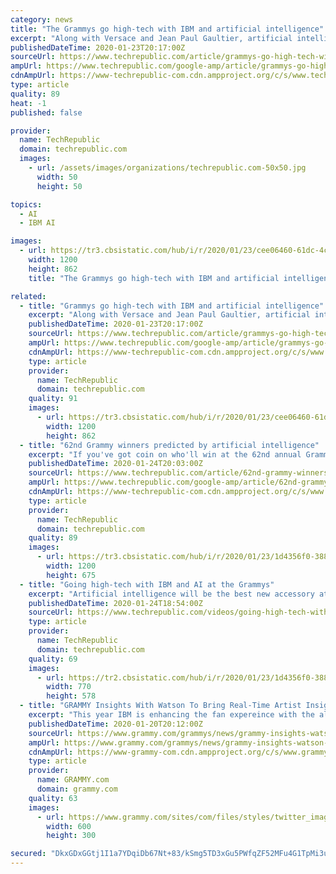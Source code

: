 ```yaml
---
category: news
title: "The Grammys go high-tech with IBM and artificial intelligence"
excerpt: "Along with Versace and Jean Paul Gaultier, artificial intelligence and Natural Language Processing will be important accessories on the 62nd Annual Grammys' red carpet. IBM will enhance the red carpet livestream with Grammy Insights with Watson this Sunday at the Staples Center in Los Angeles. The team at IBM took over 18 million documents and ..."
publishedDateTime: 2020-01-23T20:17:00Z
sourceUrl: https://www.techrepublic.com/article/grammys-go-high-tech-with-ibm-and-artificial-intelligence/
ampUrl: https://www.techrepublic.com/google-amp/article/grammys-go-high-tech-with-ibm-and-artificial-intelligence/
cdnAmpUrl: https://www-techrepublic-com.cdn.ampproject.org/c/s/www.techrepublic.com/google-amp/article/grammys-go-high-tech-with-ibm-and-artificial-intelligence/
type: article
quality: 89
heat: -1
published: false

provider:
  name: TechRepublic
  domain: techrepublic.com
  images:
    - url: /assets/images/organizations/techrepublic.com-50x50.jpg
      width: 50
      height: 50

topics:
  - AI
  - IBM AI

images:
  - url: https://tr3.cbsistatic.com/hub/i/r/2020/01/23/cee06460-61dc-4c72-b883-c33e460bdf62/resize/1200x/fde53f4a02e376c99dc52ef6bfbcaa1e/ibm-2020-grammys-photo-app-brandi-carlile-02.jpg
    width: 1200
    height: 862
    title: "The Grammys go high-tech with IBM and artificial intelligence"

related:
  - title: "Grammys go high-tech with IBM and artificial intelligence"
    excerpt: "Along with Versace and Jean Paul Gaultier, artificial intelligence and Natural Language Processing will be important accessories on the 62nd Annual Grammys' red carpet. IBM will enhance the red carpet livestream with Grammy Insights with Watson this Sunday at the Staples Center in Los Angeles. The team at IBM took over 18 million documents and ..."
    publishedDateTime: 2020-01-23T20:17:00Z
    sourceUrl: https://www.techrepublic.com/article/grammys-go-high-tech-with-ibm-and-artificial-intelligence/
    ampUrl: https://www.techrepublic.com/google-amp/article/grammys-go-high-tech-with-ibm-and-artificial-intelligence/
    cdnAmpUrl: https://www-techrepublic-com.cdn.ampproject.org/c/s/www.techrepublic.com/google-amp/article/grammys-go-high-tech-with-ibm-and-artificial-intelligence/
    type: article
    provider:
      name: TechRepublic
      domain: techrepublic.com
    quality: 91
    images:
      - url: https://tr3.cbsistatic.com/hub/i/r/2020/01/23/cee06460-61dc-4c72-b883-c33e460bdf62/resize/1200x/fde53f4a02e376c99dc52ef6bfbcaa1e/ibm-2020-grammys-photo-app-brandi-carlile-02.jpg
        width: 1200
        height: 862
  - title: "62nd Grammy winners predicted by artificial intelligence"
    excerpt: "If you've got coin on who'll win at the 62nd annual Grammys this Sunday, predictive tips are available, and it's not insider trading, it's artificial intelligence (AI). Last year, Boston-based data science company DataRobot successfully chose 2019's song of the year, Childish Gambino's \"This is America.\" This year, DataRobot hopes to revisit ..."
    publishedDateTime: 2020-01-24T20:03:00Z
    sourceUrl: https://www.techrepublic.com/article/62nd-grammy-winners-predicted-by-artificial-intelligence/
    ampUrl: https://www.techrepublic.com/google-amp/article/62nd-grammy-winners-predicted-by-artificial-intelligence/
    cdnAmpUrl: https://www-techrepublic-com.cdn.ampproject.org/c/s/www.techrepublic.com/google-amp/article/62nd-grammy-winners-predicted-by-artificial-intelligence/
    type: article
    provider:
      name: TechRepublic
      domain: techrepublic.com
    quality: 89
    images:
      - url: https://tr3.cbsistatic.com/hub/i/r/2020/01/23/1d4356f0-3881-4265-b4fd-2612966a6fcf/thumbnail/1200x675/a2c5ba1e810155f718f9a0d3cfc5302c/20200123-teena-karen.jpg
        width: 1200
        height: 675
  - title: "Going high-tech with IBM and AI at the Grammys"
    excerpt: "Artificial intelligence will be the best new accessory at the Grammys in Los Angeles this year, thanks to IBM Watson. The real truth about deepfakes and how to stop them 3:44 Stopping the brain drain: Why universities need to hold onto machine-learning professors 1:01 How to get started as a data scientist 2:11 AI is vital for business but it's ..."
    publishedDateTime: 2020-01-24T18:54:00Z
    sourceUrl: https://www.techrepublic.com/videos/going-high-tech-with-ibm-and-ai-at-the-grammys/
    type: article
    provider:
      name: TechRepublic
      domain: techrepublic.com
    quality: 69
    images:
      - url: https://tr2.cbsistatic.com/hub/i/r/2020/01/23/1d4356f0-3881-4265-b4fd-2612966a6fcf/thumbnail/770x578/6520e06957888db5598c53c32b7954d5/20200123-teena-karen.jpg
        width: 770
        height: 578
  - title: "GRAMMY Insights With Watson To Bring Real-Time Artist Insights To GRAMMY Red Carpet Using AI"
    excerpt: "This year IBM is enhancing the fan expereince with the all-new GRAMMY Insights with Watson! GRAMMY Insights with Watson will analyze the red carpet video and audio in real-time to generate artist insights that will be overlaid during the livestream on GRAMMY.com. Using artificial intelligence and natural language processing, Watson will ..."
    publishedDateTime: 2020-01-20T20:12:00Z
    sourceUrl: https://www.grammy.com/grammys/news/grammy-insights-watson-bring-real-time-artist-insights-grammy-red-carpet-using-ai
    ampUrl: https://www.grammy.com/grammys/news/grammy-insights-watson-bring-real-time-artist-insights-grammy-red-carpet-using-ai?amp
    cdnAmpUrl: https://www-grammy-com.cdn.ampproject.org/c/s/www.grammy.com/grammys/news/grammy-insights-watson-bring-real-time-artist-insights-grammy-red-carpet-using-ai?amp
    type: article
    provider:
      name: GRAMMY.com
      domain: grammy.com
    quality: 63
    images:
      - url: https://www.grammy.com/sites/com/files/styles/twitter_image/public/bebe_rexha-1097524394.jpg?itok=SktfgJxf
        width: 600
        height: 300

secured: "DkxGDxGGtj1I1a7YDqiDb67Nt+83/kSmg5TD3xGu5PWfqZF52MFu4G1TpMi3uqH03qcQSombBx397oCbcaYEANzuEtysJIMIk2L665TelsYoMkh+/9yyLulfTp/aImyDpP25YXIFHQemyTN9Zz4Uafw1iBlhJpgO6CMZJLdtWD1GJ/OU97GzhlS+wudN2/mtl8enUy8Pb5aDDFQSMEbH2sydPqu9EXiJc7P9p5LPMPSab3INOupqGi3XHQOIiPTTDYePAI00YwlZouJ0arYVBsAsoHEvwPphRQdjEBXF4jozi9Ef6/6r9V77+JnrHsYTw/p6VAgHZJKSd+s2BkezxUx078q15vVpoajrOg+7Elc2FhZTLMLg8PeTJ84IYN50m0JyqjvQ9YVtopUqPs+S4vhELp4o4W8aRsXHqujhD2Eul61X8DgTkqCc4UBrdAYpzglpYRR1iAtjGoTq63ApfHyb4QuXMaS5gyvJSr+xopA=;+8UPDXFOWSytoI8PnU3Vdw=="
---
```


